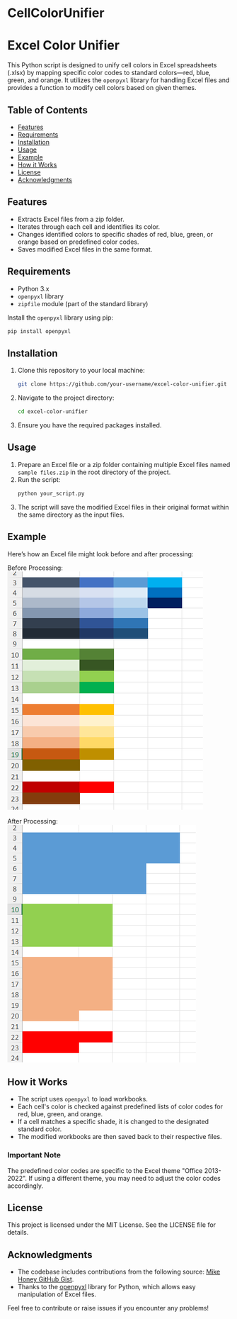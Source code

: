 # CellColorUnifier
# Excel Color Unifier

This Python script is designed to unify cell colors in Excel spreadsheets (.xlsx) by mapping specific color codes to standard colors—red, blue, green, and orange. It utilizes the `openpyxl` library for handling Excel files and provides a function to modify cell colors based on given themes.

## Table of Contents

- [Features](#features)
- [Requirements](#requirements)
- [Installation](#installation)
- [Usage](#usage)
- [Example](#example)
- [How it Works](#how-it-works)
- [License](#license)
- [Acknowledgments](#acknowledgments)

## Features

- Extracts Excel files from a zip folder.
- Iterates through each cell and identifies its color.
- Changes identified colors to specific shades of red, blue, green, or orange based on predefined color codes.
- Saves modified Excel files in the same format.

## Requirements

- Python 3.x
- `openpyxl` library
- `zipfile` module (part of the standard library)

Install the `openpyxl` library using pip:

```bash
pip install openpyxl
```

## Installation

1. Clone this repository to your local machine:
   ```bash
   git clone https://github.com/your-username/excel-color-unifier.git
   ```

2. Navigate to the project directory:
   ```bash
   cd excel-color-unifier
   ```

3. Ensure you have the required packages installed.

## Usage

1. Prepare an Excel file or a zip folder containing multiple Excel files named `sample files.zip` in the root directory of the project.
2. Run the script:
   ```bash
   python your_script.py
   ```
3. The script will save the modified Excel files in their original format within the same directory as the input files.

## Example

Here’s how an Excel file might look before and after processing:

Before Processing:
![alt text](ExampleBefore.png)

After Processing:
![alt text](ExampleAfter.png)

## How it Works

- The script uses `openpyxl` to load workbooks.
- Each cell's color is checked against predefined lists of color codes for red, blue, green, and orange.
- If a cell matches a specific shade, it is changed to the designated standard color.
- The modified workbooks are then saved back to their respective files.

### Important Note

The predefined color codes are specific to the Excel theme "Office 2013-2022". If using a different theme, you may need to adjust the color codes accordingly.

## License

This project is licensed under the MIT License. See the LICENSE file for details.

## Acknowledgments

- The codebase includes contributions from the following source: [Mike Honey GitHub Gist](https://gist.github.com/Mike-Honey/b36e651e9a7f1d2e1d60ce1c63b9b633).
- Thanks to the [openpyxl](https://openpyxl.readthedocs.io/en/stable/) library for Python, which allows easy manipulation of Excel files. 

Feel free to contribute or raise issues if you encounter any problems!
